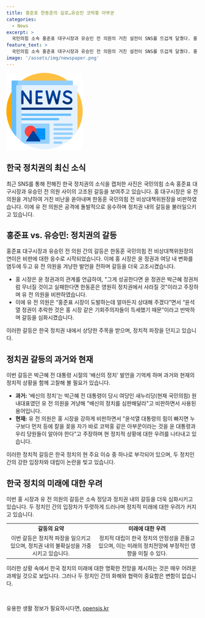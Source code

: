 ```yaml
---
title: 홍준표 한동훈의 길로…유승민 코박홍 아부꾼
categories:
  - News
excerpt: >
  국민의힘 소속 홍준표 대구시장과 유승민 전 의원의 거친 설전이 SNS를 뜨겁게 달궜다. 홍 시장은 유 전 의원을 겨냥해 배신의 정치를 비판하며 윤석열 정권의 위기를 지적했고, 유 전 의원은 이에 대해 홍 시장의 과거 발언과 행보를 지적하며 반박했다. 또한, 홍 시장이 윤석열 대통령을 향해 90도로 허리를 숙여 인사하는 사진을 함께 공개하며 논란을 증폭시켰다.
feature_text: >
  국민의힘 소속 홍준표 대구시장과 유승민 전 의원의 거친 설전이 SNS를 뜨겁게 달궜다. 홍 시장은 유 전 의원을 겨냥해 배신의 정치를 비판하며 윤석열 정권의 위기를 지적했고, 유 전 의원은 이에 대해 홍 시장의 과거 발언과 행보를 지적하며 반박했다. 또한, 홍 시장이 윤석열 대통령을 향해 90도로 허리를 숙여 인사하는 사진을 함께 공개하며 논란을 증폭시켰다.
image: '/assets/img/newspaper.png'
---
```


<p><img src="/assets/img/newspaper.png" alt="kimp 속보" /></p>

<h2 data-ke-size="size26">한국 정치권의 최신 소식</h2>

<p data-ke-size="size16">최근 SNS를 통해 전해진 한국 정치권의 소식을 캡처한 사진은 국민의힘 소속 홍준표 대구시장과 유승민 전 의원 사이의 고조된 갈등을 보여주고 있습니다. 홍 대구시장은 유 전 의원을 겨냥하여 거친 비난을 쏟아내며 한동훈 국민의힘 전 비상대책위원장을 비판하였습니다. 이에 유 전 의원은 공격에 돌발적으로 응수하며 정치권 내의 갈등을 불러일으키고 있습니다.</p>

<h2 data-ke-size="size26">홍준표 vs. 유승민: 정치권의 갈등</h2>

<p data-ke-size="size16">홍준표 대구시장과 유승민 전 의원 간의 갈등은 한동훈 국민의힘 전 비상대책위원장의 연이은 비판에 대한 응수로 시작되었습니다. 이에 홍 시장은 윤 정권과 여당 내 변화를 염두에 두고 유 전 의원을 겨냥한 발언을 전하며 갈등을 더욱 고조시켰습니다.</p>

<ul>
  <li>홍 시장은 윤 정권과의 관계를 언급하여, "그게 성공한다면 윤 정권은 박근혜 정권처럼 무너질 것이고 실패한다면 한동훈은 영원히 정치권에서 사라질 것"이라고 주장하며 유 전 의원을 비판하였습니다.</li>
  <li>이에 유 전 의원은 “홍준표 시장이 도발하는데 얼마든지 상대해 주겠다”면서 “윤석열 정권이 추락한 것은 홍 시장 같은 기회주의자들이 득세했기 때문”이라고 반박하며 갈등을 심화시켰습니다.</li>
</ul>

<p data-ke-size="size16">이러한 갈등은 한국 정치권 내에서 상당한 주목을 받으며, 정치적 파장을 던지고 있습니다.</p>

<h2 data-ke-size="size26">정치권 갈등의 과거와 현재</h2>

<p data-ke-size="size16">이번 갈등은 박근혜 전 대통령 시절의 '배신의 정치' 발언을 기억케 하며 과거와 현재의 정치적 상황을 함께 고찰해 볼 필요가 있습니다.</p>

<ul>
  <li><b>과거:</b> '배신의 정치'는 박근혜 전 대통령이 당시 여당인 새누리당(현재 국민의힘) 원내대표였던 유 전 의원을 겨냥해 "배신의 정치를 심판해달라"고 비판하면서 사용된 용어입니다.</li>
  <li><b>현재:</b> 유 전 의원은 홍 시장을 강하게 비판하면서 "윤석열 대통령의 힘이 빠지면 누구보다 먼저 등에 칼을 꽂을 자가 바로 코박홍 같은 아부꾼이라는 것을 윤 대통령과 우리 당원들이 알아야 한다"고 주장하며 현 정치적 상황에 대한 우려를 나타내고 있습니다.</li>
</ul>

<p data-ke-size="size16">이러한 정치적 갈등은 한국 정치의 현 주요 이슈 중 하나로 부각되어 있으며, 두 정치인 간의 강한 입장차와 대립이 논란을 빚고 있습니다.</p>

<h2 data-ke-size="size26">한국 정치의 미래에 대한 우려</h2>

<p data-ke-size="size16">이번 홍 시장과 유 전 의원의 갈등은 소속 정당과 정치권 내의 갈등을 더욱 심화시키고 있습니다. 두 정치인 간의 입장차가 뚜렷하게 드러나며 정치적 미래에 대한 우려가 커지고 있습니다.</p>

<table>
  <tr>
    <td style="text-align: center; height: 17px;"><b>갈등의 요약</b></td>
    <td style="text-align: center; height: 17px;"><b>미래에 대한 우려</b></td>
  </tr>
  <tr>
    <td style="text-align: center; height: 17px;">이번 갈등은 정치적 파장을 일으키고 있으며, 정치권 내의 불확실성을 가중시키고 있습니다.</td>
    <td style="text-align: center; height: 17px;">정치적 대립이 한국 정치의 안정성을 흔들고 있으며, 이는 미래의 정치전망에 부정적인 영향을 미칠 수 있다.</td>
  </tr>
</table>

<p data-ke-size="size16">이러한 상황 속에서 한국 정치의 미래에 대한 명확한 전망을 제시하는 것은 매우 어려운 과제일 것으로 보입니다. 그러나 두 정치인 간의 화해와 협력이 중요함은 변함이 없습니다.</p>

<p data-ke-size="size16">&nbsp;</p>
유용한 생활 정보가 필요하시다면, <a href="https://opensis.kr" rel="dofollow">opensis.kr</a>


